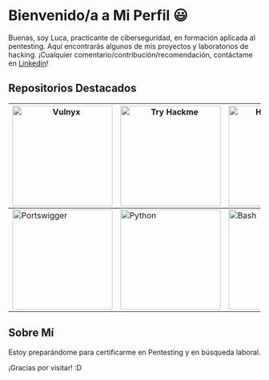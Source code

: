# Bienvenido/a a Mi Perfil 😃

Buenas, soy Luca, practicante de ciberseguridad, en formación aplicada al pentesting. Aquí encontrarás algunos de mis proyectos y laboratorios de hacking. ¡Cualquier comentario/contribución/recomendación, contáctame en [Linkedin](https://www.linkedin.com/in/wolffartluca/)!

## Repositorios Destacados

| <a href="https://github.com/wolffart-luca/Vulnyx"><img src="https://albertoestrada.es/wp-content/uploads/2024/03/logoSM.png" alt="Vulnyx" width="200"/></a> | <a href="https://github.com/wolffart-luca/TryHackMe"><img src="https://assets.tryhackme.com/img/logo/tryhackme_logo_full.svg" alt="Try Hackme" width="200" height="200"/></a> | <a href="https://github.com/wolffart-luca/HTB"><img src="https://www.hackthebox.com/images/logo-htb.svg" alt="Hack The Box" width="200" height="200"/></a> |
| ----------------------------------------------------------------------------------------------------------------------------- | ----------------------------------------------------------------------------------------------------------------------------- | ----------------------------------------------------------------------------------------------------------------------------- |
| <a href="https://github.com/wolffart-luca/portswigger/tree/main"><img src="https://i.ytimg.com/vi/JO40alDu8eU/hqdefault.jpg" alt="Portswigger" width="200"/></a> | <a href="https://github.com/wolffart-luca?tab=repositories"><img src="https://brandslogos.com/wp-content/uploads/images/large/python-logo.png" alt="Python" width="200" height="200"/></a> | <a href="https://github.com/wolffart-luca?tab=repositories"><img src="https://download.logo.wine/logo/Bash_(Unix_shell)/Bash_(Unix_shell)-Logo.wine.png" alt="Bash" width="200" height="200"/></a> |

## Sobre Mí

Estoy preparándome para certificarme en Pentesting y en búsqueda laboral.

¡Gracias por visitar! :D
